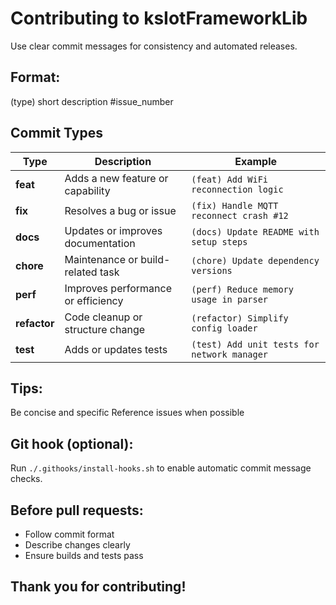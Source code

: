 # Contributing to ksIotFrameworkLib

Use clear commit messages for consistency and automated releases.

## Format:

(type) short description #issue_number

## Commit Types

| Type       | Description                      | Example                                      |
|-------------|----------------------------------|----------------------------------------------|
| **feat**    | Adds a new feature or capability | `(feat) Add WiFi reconnection logic`         |
| **fix**     | Resolves a bug or issue          | `(fix) Handle MQTT reconnect crash #12`      |
| **docs**    | Updates or improves documentation| `(docs) Update README with setup steps`      |
| **chore**   | Maintenance or build-related task| `(chore) Update dependency versions`         |
| **perf**    | Improves performance or efficiency| `(perf) Reduce memory usage in parser`      |
| **refactor**| Code cleanup or structure change | `(refactor) Simplify config loader`          |
| **test**    | Adds or updates tests            | `(test) Add unit tests for network manager`  |


## Tips:

Be concise and specific
Reference issues when possible

## Git hook (optional):

Run `./.githooks/install-hooks.sh` to enable automatic commit message checks.

## Before pull requests:

- Follow commit format
- Describe changes clearly
- Ensure builds and tests pass

## Thank you for contributing!
